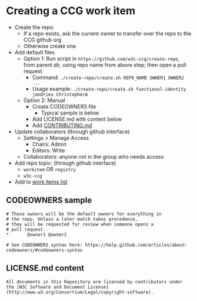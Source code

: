 
# Creating a CCG work item

- Create the repo:
    - If a repo exists, ask the current owner to transfer over the repo to the CCG github org
    - Otherwise create one
- Add default files
  - Option 1: Run script in `https://github.com/w3c-ccg/create-repo`, from parent dir, using repo name from above step; then open a pull request
    - Command: `./create-repo/create.sh REPO_NAME OWNER1 OWNER2 ...`
    - Usage example: `./create-repo/create.sh functional-identity jandrieu ChristopherA`
  - Option 2: Manual
    - Create CODEOWNERS file
      - Typical sample is below
    - Add LICENSE.md with content below
    - Add [CONTRIBUTING.md](CONTRIBUTING.md)
- Update collaborators (through github interface)
  - Settings > Manage Access
    - Chairs: Admin
    - Editors: Write
  - Collaborators: anyone not in the group who needs access
- Add repo topic: (through github interface)
  - `workitem` OR `registry`
  - `w3c-ccg`
- Add to [work items list](https://github.com/w3c-ccg/community/blob/master/work_items.md)

## CODEOWNERS sample
```
# These owners will be the default owners for everything in
# the repo. Unless a later match takes precedence,
# they will be requested for review when someone opens a 
# pull request.
*       @owner1 @owner2

# See CODEOWNERS syntax here: https://help.github.com/articles/about-codeowners/#codeowners-syntax
```

## LICENSE.md content
```
All documents in this Repository are licensed by contributors under the [W3C Software and Document License](http://www.w3.org/Consortium/Legal/copyright-software).
```
